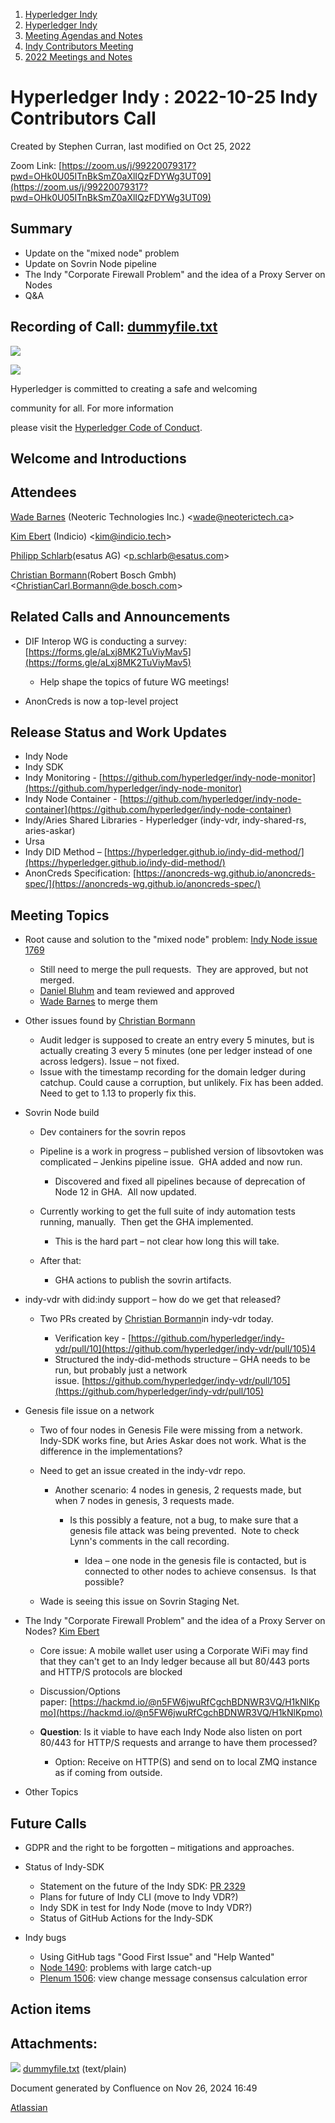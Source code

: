 1. [Hyperledger Indy](index.html)
2. [Hyperledger Indy](Hyperledger-Indy_19464194.html)
3. [Meeting Agendas and Notes](Meeting-Agendas-and-Notes_19464715.html)
4. [Indy Contributors Meeting](Indy-Contributors-Meeting_19464913.html)
5. [2022 Meetings and Notes](2022-Meetings-and-Notes_19465927.html)

# Hyperledger Indy : 2022-10-25 Indy Contributors Call

Created by Stephen Curran, last modified on Oct 25, 2022

Zoom Link: [https://zoom.us/j/99220079317?pwd=OHk0U05ITnBkSmZ0aXlIQzFDYWg3UT09](https://zoom.us/j/99220079317?pwd=OHk0U05ITnBkSmZ0aXlIQzFDYWg3UT09)

## Summary

- Update on the "mixed node" problem
- Update on Sovrin Node pipeline
- The Indy "Corporate Firewall Problem" and the idea of a Proxy Server on Nodes
- Q&amp;A

## Recording of Call: [dummyfile.txt](#)

![](https://wiki.hyperledger.org/download/attachments/29034696/Antitrustnotice.png?version=1&modificationDate=1581695654000&api=v2)

![](https://wiki.hyperledger.org/download/attachments/2392771/welcome.png?version=2&modificationDate=1572450107000&api=v2)

Hyperledger is committed to creating a safe and welcoming

community for all. For more information

please visit the [Hyperledger Code of Conduct](https://lf-hyperledger.atlassian.net/wiki/spaces/HYP/pages/19595281/Hyperledger+Code+of+Conduct).

## Welcome and Introductions

## Attendees

[Wade Barnes](https://lf-hyperledger.atlassian.net/wiki/people/70121:166ee094-a2f2-44b4-adee-5c3da3741ff8?ref=confluence) (Neoteric Technologies Inc.) &lt;wade@neoterictech.ca&gt;

[Kim Ebert](https://lf-hyperledger.atlassian.net/wiki/people/5f7247c98d88b30075da15a3?ref=confluence) (Indicio) &lt;kim@indicio.tech&gt;

[Philipp Schlarb](https://lf-hyperledger.atlassian.net/wiki/people/712020:746f867b-3462-4658-8241-e74712f0cf6a?ref=confluence)(esatus AG) &lt;p.schlarb@esatus.com&gt;

[Christian Bormann](https://lf-hyperledger.atlassian.net/wiki/people/712020:402bd53a-7b29-43cf-927d-955c323c7ed7?ref=confluence)(Robert Bosch Gmbh) &lt;ChristianCarl.Bormann@de.bosch.com&gt;

## Related Calls and Announcements

- DIF Interop WG is conducting a survey: [https://forms.gle/aLxj8MK2TuViyMav5](https://forms.gle/aLxj8MK2TuViyMav5)
  
  - Help shape the topics of future WG meetings!
- AnonCreds is now a top-level project

## Release Status and Work Updates

- Indy Node
- Indy SDK
- Indy Monitoring - [https://github.com/hyperledger/indy-node-monitor](https://github.com/hyperledger/indy-node-monitor)
- Indy Node Container - [https://github.com/hyperledger/indy-node-container](https://github.com/hyperledger/indy-node-container)
- Indy/Aries Shared Libraries - Hyperledger (indy-vdr, indy-shared-rs, aries-askar)
- Ursa
- Indy DID Method – [https://hyperledger.github.io/indy-did-method/](https://hyperledger.github.io/indy-did-method/)
- AnonCreds Specification: [https://anoncreds-wg.github.io/anoncreds-spec/](https://anoncreds-wg.github.io/anoncreds-spec/)

## Meeting Topics

- Root cause and solution to the "mixed node" problem: [Indy Node issue 1769](https://github.com/hyperledger/indy-node/issues/1769)
  
  - Still need to merge the pull requests.  They are approved, but not merged.
  - [Daniel Bluhm](https://lf-hyperledger.atlassian.net/wiki/people/712020:c322d585-d6d2-4479-a990-b91fac45db1c?ref=confluence) and team reviewed and approved
  - [Wade Barnes](https://lf-hyperledger.atlassian.net/wiki/people/70121:166ee094-a2f2-44b4-adee-5c3da3741ff8?ref=confluence) to merge them
- Other issues found by [Christian Bormann](https://lf-hyperledger.atlassian.net/wiki/people/712020:402bd53a-7b29-43cf-927d-955c323c7ed7?ref=confluence)
  
  - Audit ledger is supposed to create an entry every 5 minutes, but is actually creating 3 every 5 minutes (one per ledger instead of one across ledgers). Issue – not fixed.
  - Issue with the timestamp recording for the domain ledger during catchup. Could cause a corruption, but unlikely. Fix has been added. Need to get to 1.13 to properly fix this.
- Sovrin Node build
  
  - Dev containers for the sovrin repos
  - Pipeline is a work in progress – published version of libsovtoken was complicated – Jenkins pipeline issue.  GHA added and now run.
    
    - Discovered and fixed all pipelines because of deprecation of Node 12 in GHA.  All now updated.
  - Currently working to get the full suite of indy automation tests running, manually.  Then get the GHA implemented.
    
    - This is the hard part – not clear how long this will take.
  - After that:
    
    - GHA actions to publish the sovrin artifacts.
- indy-vdr with did:indy support – how do we get that released?
  
  - Two PRs created by [Christian Bormann](https://lf-hyperledger.atlassian.net/wiki/people/712020:402bd53a-7b29-43cf-927d-955c323c7ed7?ref=confluence)in indy-vdr today.
    
    - Verification key - [https://github.com/hyperledger/indy-vdr/pull/10](https://github.com/hyperledger/indy-vdr/pull/105)4
    - Structured the indy-did-methods structure – GHA needs to be run, but probably just a network issue. [https://github.com/hyperledger/indy-vdr/pull/105](https://github.com/hyperledger/indy-vdr/pull/105)
- Genesis file issue on a network
  
  - Two of four nodes in Genesis File were missing from a network. Indy-SDK works fine, but Aries Askar does not work. What is the difference in the implementations?
  - Need to get an issue created in the indy-vdr repo. 
    
    - Another scenario: 4 nodes in genesis, 2 requests made, but when 7 nodes in genesis, 3 requests made.
      
      - Is this possibly a feature, not a bug, to make sure that a genesis file attack was being prevented.  Note to check Lynn's comments in the call recording.
        
        - Idea – one node in the genesis file is contacted, but is connected to other nodes to achieve consensus.  Is that possible?
  - Wade is seeing this issue on Sovrin Staging Net.
- The Indy "Corporate Firewall Problem" and the idea of a Proxy Server on Nodes? [Kim Ebert](https://lf-hyperledger.atlassian.net/wiki/people/5f7247c98d88b30075da15a3?ref=confluence)
  
  - Core issue: A mobile wallet user using a Corporate WiFi may find that they can't get to an Indy ledger because all but 80/443 ports and HTTP/S protocols are blocked
  - Discussion/Options paper: [https://hackmd.io/@n5FW6jwuRfCgchBDNWR3VQ/H1kNlKpmo](https://hackmd.io/@n5FW6jwuRfCgchBDNWR3VQ/H1kNlKpmo)
  - **Question**: Is it viable to have each Indy Node also listen on port 80/443 for HTTP/S requests and arrange to have them processed?
    
    - Option: Receive on HTTP(S) and send on to local ZMQ instance as if coming from outside.
- Other Topics

## Future Calls

- GDPR and the right to be forgotten – mitigations and approaches.

<!--THE END-->

- Status of Indy-SDK
  
  - Statement on the future of the Indy SDK: [PR 2329](https://github.com/hyperledger/indy-sdk/pull/2329)
  - Plans for future of Indy CLI (move to Indy VDR?)
  - Indy SDK in test for Indy Node (move to Indy VDR?)
  - Status of GitHub Actions for the Indy-SDK
- Indy bugs
  
  - Using GitHub tags "Good First Issue" and "Help Wanted"
  - [Node 1490](https://github.com/hyperledger/indy-plenum/issues/1490): problems with large catch-up
  - [Plenum 1506](https://github.com/hyperledger/indy-plenum/issues/1506): view change message consensus calculation error

## Action items

## Attachments:

![](images/icons/bullet_blue.gif) [dummyfile.txt](attachments/19464611/19466279.txt) (text/plain)

Document generated by Confluence on Nov 26, 2024 16:49

[Atlassian](http://www.atlassian.com/)
